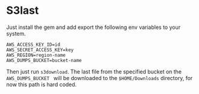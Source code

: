 # S3last

Just install the gem and add export the following env variables to your system.

```
AWS_ACCESS_KEY_ID=id
AWS_SECRET_ACCESS_KEY=key
AWS_REGION=region-name
AWS_DUMPS_BUCKET=bucket-name
```

Then just run `s3download`. The last file from the specified bucket on the `AWS_DUMPS_BUCKET ` will be downloaded to the `$HOME/Downloads` directory,
for now this path is hard coded.
